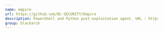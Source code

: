 ```yaml
---
name: empire
url: https://github.com/BC-SECURITY/Empire
description: PowerShell and Python post-exploitation agent. URL : https://github.com/BC-SECURITY/Empire Groups : blackarch blackarch-automation
group: blackarch
---
```

